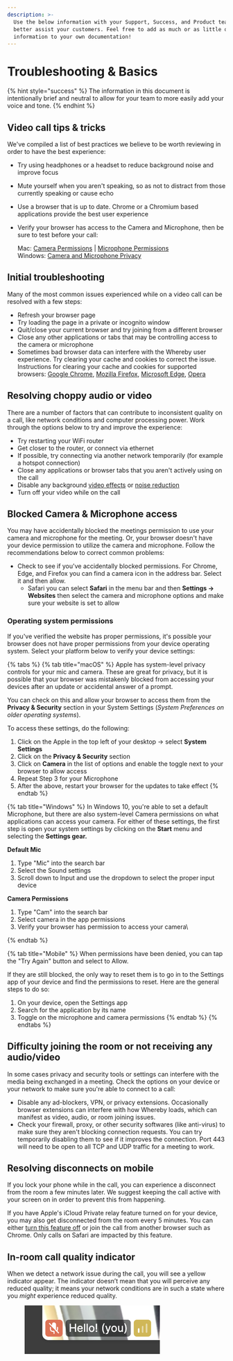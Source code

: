 ```yaml
---
description: >-
  Use the below information with your Support, Success, and Product teams to
  better assist your customers. Feel free to add as much or as little of this
  information to your own documentation!
---
```


# Troubleshooting & Basics

{% hint style="success" %}
The information in this document is intentionally brief and neutral to allow for your team to more easily add your voice and tone.
{% endhint %}

## Video call tips & tricks

We've compiled a list of best practices we believe to be worth reviewing in order to have the best experience:&#x20;

* Try using headphones or a headset to reduce background noise and improve focus
* Mute yourself when you aren't speaking, so as not to distract from those currently speaking or cause echo
* Use a browser that is up to date. Chrome or a Chromium based applications provide the best user experience
*   Verify your browser has access to the Camera and Microphone, then be sure to test before your call:

    Mac: [Camera Permissions](https://support.apple.com/guide/mac-help/control-access-to-the-camera-mchlf6d108da/mac) | [Microphone Permissions](https://support.apple.com/guide/mac-help/control-access-to-the-microphone-on-mac-mchla1b1e1fe/mac)\
    Windows: [Camera and Microphone Privacy](https://support.microsoft.com/en-us/windows/windows-camera-microphone-and-privacy-a83257bc-e990-d54a-d212-b5e41beba857)

## Initial troubleshooting

Many of the most common issues experienced while on a video call can be resolved with a few steps:

* Refresh your browser page
* Try loading the page in a private or incognito window
* Quit/close your current browser and try joining from a different browser
* Close any other applications or tabs that may be controlling access to the camera or microphone
* Sometimes bad browser data can interfere with the Whereby user experience. Try clearing your cache and cookies to correct the issue. Instructions for clearing your cache and cookies for supported browsers: [Google Chrome](https://support.google.com/accounts/answer/32050?co=GENIE.Platform=Desktop\&hl=en), [Mozilla Firefox](https://support.mozilla.org/en-US/kb/how-clear-firefox-cache), [Microsoft Edge](https://support.microsoft.com/en-us/help/10607/microsoft-edge-view-delete-browser-history), [Opera](http://help.opera.com/Windows/12.10/en/cache.html)

## Resolving choppy audio or video

There are a number of factors that can contribute to inconsistent quality on a call, like network conditions and computer processing power. Work through the options below to try and improve the experience:

* Try restarting your WiFi router
* Get closer to the router, or connect via ethernet
* If possible, try connecting via another network temporarily (for example a hotspot connection)
* Close any applications or browser tabs that you aren't actively using on the call
* Disable any background [video effects](https://whereby.helpscoutdocs.com/article/712-background-effects) or [noise reduction](https://whereby.helpscoutdocs.com/article/711-noise-reduction)
* Turn off your video while on the call

## Blocked Camera & Microphone access

You may have accidentally blocked the meetings permission to use your camera and microphone for the meeting. Or, your browser doesn't have your device permission to utilize the camera and microphone. Follow the recommendations below to correct common problems:

* Check to see if you've accidentally blocked permissions. For Chrome, Edge, and Firefox you can find a camera icon in the address bar. Select it and then allow.&#x20;
  * Safari you can select **Safari** in the menu bar and then **Settings -> Websites** then select the camera and microphone options and make sure your website is set to allow

### Operating system permissions

If you've verified the website has proper permissions, it's possible your browser does not have proper permissions from your device operating system. Select your platform below to verify your device settings:

{% tabs %}
{% tab title="macOS" %}
Apple has system-level privacy controls for your mic and camera. These are great for privacy, but it is possible that your browser was mistakenly blocked from accessing your devices after an update or accidental answer of a prompt.&#x20;

You can check on this and allow your browser to access them from the **Privacy & Security** section in your System Settings (_System Preferences on older operating systems_).&#x20;

To access these settings, do the following:&#x20;

1. Click on the Apple in the top left of your desktop -> select **System Settings**
2. Click on the **Privacy & Security** section
3. Click on **Camera** in the list of options and enable the toggle next to your browser to allow access
4. Repeat Step 3 for your Microphone
5. After the above, restart your browser for the updates to take effect
{% endtab %}

{% tab title="Windows" %}
In Windows 10, you're able to set a default Microphone, but there are also system-level Camera permissions on what applications can access your camera. For either of these settings, the first  step is open your system settings by clicking on the **Start** menu and selecting the **Settings gear.**



**Default Mic**

1. Type "Mic" into the search bar&#x20;
2. Select the Sound settings
3. Scroll down to Input and use the dropdown to select the proper input device

**Camera Permissions**

1. Type "Cam" into the search bar
2. Select camera in the app permissions
3. Verify your browser has permission to access your camera\

{% endtab %}

{% tab title="Mobile" %}
When permissions have been denied, you can tap the "Try Again" button and select to Allow.

If they are still blocked, the only way to reset them is to go in to the Settings app of your device and find the permissions to reset. Here are the general steps to do so:

1. On your device, open the Settings app
2. Search for the application by its name
3. Toggle on the microphone and camera permissions
{% endtab %}
{% endtabs %}

## Difficulty joining the room or not receiving any audio/video

In some cases privacy and security tools or settings can interfere with the media being exchanged in a meeting. Check the options on your device or your network to make sure you're able to connect to a call:

* Disable any ad-blockers, VPN, or privacy extensions. Occasionally browser extensions can interfere with how Whereby loads, which can manifest as video, audio, or room joining issues.
* Check your firewall, proxy, or other security softwares (like anti-virus) to make sure they aren't blocking connection requests. You can try temporarily disabling them to see if it improves the connection. Port 443 will need to be open to all TCP and UDP traffic for a meeting to work.&#x20;

## Resolving disconnects on mobile

If you lock your phone while in the call, you can experience a disconnect from the room a few minutes later. We suggest keeping the call active with your screen on in order to prevent this from happening.&#x20;

If you have Apple's iCloud Private relay feature turned on for your device, you may also get disconnected from the room every 5 minutes. You can either [turn this feature off](https://support.apple.com/guide/icloud/mm7dc25cb68f/icloud) or join the call from another browser such as Chrome. Only calls on Safari are impacted by this feature.&#x20;

## In-room call quality indicator

When we detect a network issue during the call, you will see a yellow indicator appear. The indicator doesn’t mean that you will perceive any reduced quality; it means your network conditions are in such a state where you _might_ experience reduced quality.&#x20;

<figure><img src="../../.gitbook/assets/image.png" alt=""><figcaption></figcaption></figure>

